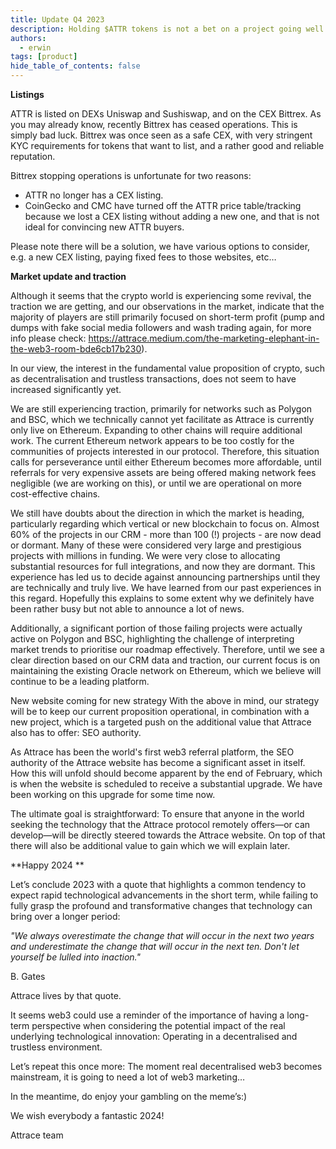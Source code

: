 ```yaml
---
title: Update Q4 2023 
description: Holding $ATTR tokens is not a bet on a project going well. Rather, it is a bet that eventually people will realise that we need web3 marketing based on web3 fundamentals, by which time Attrace will be - at the very least - one of the main protocols capable of facilitating this essential service.  
authors:
  - erwin
tags: [product]
hide_table_of_contents: false
---
```

**Listings**

ATTR is listed on DEXs Uniswap and Sushiswap, and on the CEX Bittrex. As you may already know, recently Bittrex has ceased operations. This is simply bad luck. Bittrex was once seen as a safe CEX, with very stringent KYC requirements for tokens that want to list, and a rather good and reliable reputation. 

<!--truncate-->
Bittrex stopping operations is unfortunate for two reasons:
* ATTR no longer has a CEX listing.
* CoinGecko and CMC have turned off the ATTR price table/tracking because we lost a CEX listing without adding a new one, and that is not ideal for convincing new ATTR buyers.

Please note there will be a solution, we have various options to consider, e.g. a new CEX listing, paying fixed fees to those websites, etc…

**Market update and traction**

Although it seems that the crypto world is experiencing some revival, the traction we are getting, and our observations in the market, indicate that the majority of players are still primarily focused on short-term profit (pump and dumps with fake social media followers and wash trading again, for more info please check: https://attrace.medium.com/the-marketing-elephant-in-the-web3-room-bde6cb17b230). 

In our view, the interest in the fundamental value proposition of crypto, such as decentralisation and trustless transactions, does not seem to have increased significantly yet.

We are still experiencing traction, primarily for networks such as Polygon and BSC, which we technically cannot yet facilitate as Attrace is currently only live on Ethereum. Expanding to other chains will require additional work. The current Ethereum network appears to be too costly for the communities of projects interested in our protocol. Therefore, this situation calls for perseverance until either Ethereum becomes more affordable, until referrals for very expensive assets are being offered making network fees negligible (we are working on this), or until we are operational on more cost-effective chains.

We still have doubts about the direction in which the market is heading, particularly regarding which vertical or new blockchain to focus on. Almost 60% of the projects in our CRM - more than 100 (!) projects - are now dead or dormant. Many of these were considered very large and prestigious projects with millions in funding. We were very close to allocating substantial resources for full integrations, and now they are dormant. This experience has led us to decide against announcing partnerships until they are technically and truly live. We have learned from our past experiences in this regard. Hopefully this explains to some extent why we definitely have been rather busy but not able to announce a lot of news. 

Additionally, a significant portion of those failing projects were actually active on Polygon and BSC, highlighting the challenge of interpreting market trends to prioritise our roadmap effectively.
Therefore, until we see a clear direction based on our CRM data and traction, our current focus is on maintaining the existing Oracle network on Ethereum, which we believe will continue to be a leading platform.

New website coming for new strategy
With the above in mind, our strategy will be to keep our current proposition operational, in combination with a new project, which is a targeted push on the additional value that Attrace also has to offer: SEO authority.

As Attrace has been the world's first web3 referral platform, the SEO authority of the Attrace website has become a significant asset in itself. How this will unfold should become apparent by the end of February, which is when the website is scheduled to receive a substantial upgrade. We have been working on this upgrade for some time now.

The ultimate goal is straightforward: To ensure that anyone in the world seeking the technology that the Attrace protocol remotely offers—or can develop—will be directly steered towards the Attrace website. On top of that there will also be additional value to gain which we will explain later.  


**Happy 2024 **

Let’s conclude 2023 with a quote that highlights a common tendency to expect rapid technological advancements in the short term, while failing to fully grasp the profound and transformative changes that technology can bring over a longer period:

_"We always overestimate the change that will occur in the next two years and underestimate the change that will occur in the next ten. Don't let yourself be lulled into inaction."_

B. Gates

Attrace lives by that quote. 

It seems web3 could use a reminder of the importance of having a long-term perspective when considering the potential impact of the real underlying technological innovation: Operating in a decentralised and trustless environment. 

Let’s repeat this once more: The moment real decentralised web3 becomes mainstream, it is going to need a lot of web3 marketing… 

In the meantime, do enjoy your gambling on the meme’s:)

We wish everybody a fantastic 2024! 


Attrace team 

